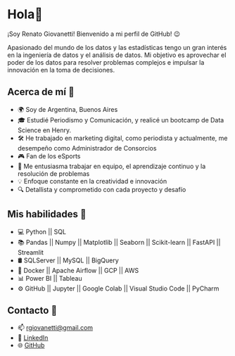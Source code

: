 # Hola👋
¡Soy Renato Giovanetti! Bienvenido a mi perfil de GitHub! 😉  

Apasionado del mundo de los datos y las estadísticas tengo un gran interés en la ingeniería de datos y el análisis de datos. Mi objetivo es aprovechar el poder de los datos para resolver problemas complejos e impulsar la innovación en la toma de decisiones.

## Acerca de mí 👀
- 🌍 Soy de Argentina, Buenos Aires  
- 🎓 Estudié Periodismo y Comunicación, y realicé un bootcamp de Data Science en Henry.  
- 🛠 He trabajado en marketing digital, como periodista y actualmente, me desempeño como Administrador de Consorcios  
- 🎮 Fan de los eSports  
- 🫶 Me entusiasma trabajar en equipo, el aprendizaje continuo y la resolución de problemas  
- 💡 Enfoque constante en la creatividad e innovación  
- 🔍 Detallista y comprometido con cada proyecto y desafío

## Mis habilidades 🚀
- 💻 Python || SQL  
- 📚 Pandas || Numpy || Matplotlib || Seaborn || Scikit-learn || FastAPI || Streamlit  
- 🛢 SQLServer || MySQL || BigQuery  
- 🔧 Docker || Apache Airflow || GCP || AWS  
- 📊 Power BI || Tableau  
- ⚙️ GitHub || Jupyter || Google Colab || Visual Studio Code || PyCharm

## Contacto 👤
- 📫 [rgiovanetti@gmail.com](mailto:rgiovanetti@gmail.com)  
- 💼 [LinkedIn](https://www.linkedin.com/in/r-giovanetti/)  
- 🌐 [GitHub](https://github.com/RGiovanetti)
